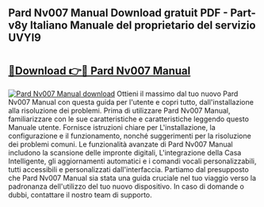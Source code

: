 ## Pard Nv007 Manual Download gratuit PDF - Part-v8y Italiano Manuale del proprietario del servizio UVYI9

# <h2><a href="http://dfbezl.blite.top/?on=Pard+Nv007+Manual">🔗Download 👉🔴 Pard Nv007 Manual</a></h2>

[![Pard Nv007 Manual download](https://i.imgur.com/lujVjoI.png)](http://dfbezl.blite.top/?on=Pard+Nv007+Manual)
Ottieni il massimo dal tuo nuovo Pard Nv007 Manual con questa guida per l'utente e copri tutto, dall'installazione alla risoluzione dei problemi. Prima di utilizzare Pard Nv007 Manual, familiarizzare con le sue caratteristiche e caratteristiche leggendo questo Manuale utente. Fornisce istruzioni chiare per L'installazione, la configurazione e il funzionamento, nonché suggerimenti per la risoluzione dei problemi comuni. Le funzionalità avanzate di Pard Nv007 Manual includono la scansione delle impronte digitali, L'integrazione della Casa Intelligente, gli aggiornamenti automatici e i comandi vocali personalizzabili, tutti accessibili e personalizzati dall'interfaccia. Partiamo dal presupposto che Pard Nv007 Manual sia stata una guida cruciale nel tuo viaggio verso la padronanza dell'utilizzo del tuo nuovo dispositivo. In caso di domande o dubbi, contattare il nostro team di supporto.
